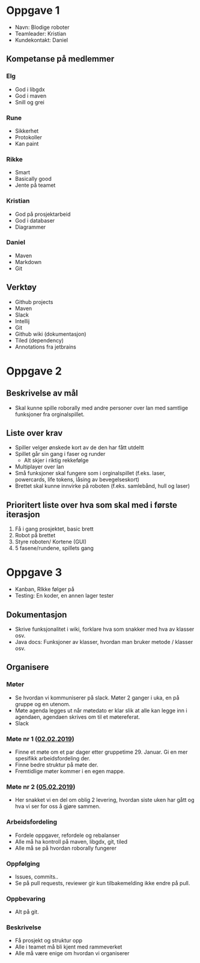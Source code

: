 # Oppgave 1

* Navn: Blodige roboter
* Teamleader: Kristian
* Kundekontakt: Daniel

## Kompetanse på medlemmer

### Elg

* God i libgdx
* God i maven
* Snill og grei

### Rune

* Sikkerhet
* Protokoller
* Kan paint

### Rikke

* Smart
* Basically good
* Jente på teamet

### Kristian

* God på prosjektarbeid
* God i databaser
* Diagrammer

### Daniel

* Maven
* Markdown
* Git

## Verktøy

* Github projects
* Maven
* Slack
* Intellij
* Git
* Github wiki (dokumentasjon)
* Tiled (dependency)
* Annotations fra jetbrains

# Oppgave 2

## Beskrivelse av mål

* Skal kunne spille roborally med andre personer over lan med samtlige funksjoner fra orginalspillet.

## Liste over krav 

* Spiller velger ønskede kort av de den har fått utdeltt
* Spillet går sin gang i faser og runder
  * Alt skjer i riktig rekkefølge
* Multiplayer over lan
* Små funksjoner skal fungere som i orginalspillet (f.eks. laser, powercards, life tokens, låsing av bevegelseskort)
* Brettet skal kunne innvirke på roboten (f.eks. samlebånd, hull og laser)

## Prioritert liste over hva som skal med i første iterasjon

1. Få i gang prosjektet, basic brett
2. Robot på brettet
3. Styre roboten/ Kortene (GUI)
4. 5 fasene/rundene, spillets gang

# Oppgave 3

* Kanban, RIkke følger på
* Testing: En koder, en annen lager tester

## Dokumentasjon

* Skrive funksjonalitet i wiki, forklare hva som snakker med hva av klasser osv.
* Java docs: Funksjoner av klasser, hvordan man bruker metode / klasser osv.

## Organisere

### Møter

* Se hvordan vi kommuniserer på slack. Møter 2 ganger i uka, en på gruppe og en utenom.
* Møte agenda legges ut når møtedato er klar slik at alle kan legge inn i agendaen, agendaen skrives om til et møtereferat.
* Slack

### Møte nr 1 ([02.02.2019](https://github.com/inf112-v19/Blodige-roboter/wiki/Meeting-notes_02-02-2019))

* Finne et møte om et par dager etter gruppetime 29. Januar. Gi en mer spesifikk arbeidsfordeling der.
* Finne bedre struktur på møte der.
* Fremtidlige møter kommer i en egen mappe.

### Møte nr 2 ([05.02.2019](https://github.com/inf112-v19/Blodige-roboter/wiki/Meeting-notes_02-02-2019))

* Her snakket vi en del om oblig 2 levering, hvordan siste uken har gått og hva vi ser for oss å gjøre sammen.

### Arbeidsfordeling

* Fordele oppgaver, refordele og rebalanser
* Alle må ha kontroll på maven, libgdx, git, tiled
* Alle må se på hvordan roborally fungerer

### Oppfølging

* Issues, commits..
* Se på pull requests, reviewer gir kun tilbakemelding ikke endre på pull.

### Oppbevaring

* Alt på git.

### Beskrivelse

* Få prosjekt og struktur opp
* Alle i teamet må bli kjent med rammeverket
* Alle må være enige om hvordan vi organiserer
